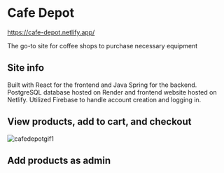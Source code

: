 # Cafe Depot
https://cafe-depot.netlify.app/ 

The go-to site for coffee shops to purchase necessary equipment

## Site info
Built with React for the frontend and Java Spring for the backend. PostgreSQL database hosted on Render and frontend website hosted on Netlify. Utilized Firebase to handle account creation and logging in. 

## View products, add to cart, and checkout
![cafedepotgif1](https://github.com/sgafurov/cafe-depot/assets/78608476/013d5200-daa7-495b-a766-d118bde7800d)

## Add products as admin
